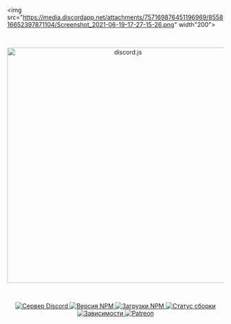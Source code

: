 <img src="https://media.discordapp.net/attachments/757169876451196969/855816652397871104/Screenshot_2021-06-19-17-27-15-26.png" width"200">

<div align = "center">
  <br />
  <p>
    <a href="https://discord.js.org"> <img src = "https://discord.js.org/static/logo.svg" width = "546" alt = "discord.js" / > </a>
  </p>
  <br />
  <p>
    <a href="https://discord.gg/djs"> <img src = "https://img.shields.io/discord/222078108977594368?color=5865F2&logo=discord&logoColor=white" alt = "Сервер Discord" / > </a>
    <a href="https://www.npmjs.com/package/discord.js"> <img src = "https://img.shields.io/npm/v/discord.js.svg?maxAge=3600 "alt =" Версия NPM "/> </a>
    <a href="https://www.npmjs.com/package/discord.js"> <img src = "https://img.shields.io/npm/dt/discord.js.svg?maxAge=3600 "alt =" Загрузки NPM "/> </a>
    <a href="https://github.com/discordjs/discord.js/actions"> <img src = "https://github.com/discordjs/discord.js/workflows/Testing/badge.svg" alt = "Статус сборки" /> </a>
    <a href="https://david-dm.org/discordjs/discord.js"> <img src = "https://img.shields.io/david/discordjs/discord.js.svg?maxAge=3600 "alt =" Зависимости "/> </a>
    <a href="https://www.patreon.com/discordjs"> <img src = "https://img.shields.io/badge/donate-patreon-F96854.svg" alt = "Patreon" /> </a>
  </p>
</div>
